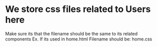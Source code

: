 # We store css files related to Users here

Make sure its that the filename should be the same to its related components
Ex. 
    If its used in home.html
    Filename should be:
        home.css